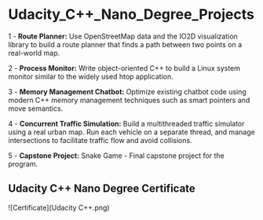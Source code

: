 # Udacity_C++_Nano_Degree_Projects

1 - **Route Planner:** Use OpenStreetMap data and the IO2D visualization library to build a route planner that finds a path between two points on a real-world map.

2 - **Process Monitor:** Write object-oriented C++ to build a Linux system monitor similar to the widely used htop application.

3 - **Memory Management Chatbot:** Optimize existing chatbot code using modern C++ memory management techniques such as smart pointers and move semantics.

4 - **Concurrent Traffic Simulation:** Build a multithreaded traffic simulator using a real urban map. Run each vehicle on a separate thread, and manage intersections to facilitate traffic flow and avoid collisions.

5 - **Capstone Project:** Snake Game - Final capstone project for the program.

## Udacity C++ Nano Degree Certificate

![Certificate](Udacity C++.png)
